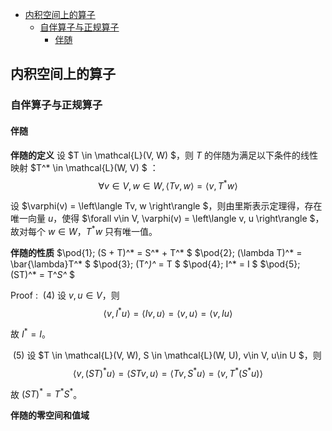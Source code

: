 <!-- TOC -->

- [内积空间上的算子](#内积空间上的算子)
  - [自伴算子与正规算子](#自伴算子与正规算子)
    - [伴随](#伴随)

<!-- /TOC -->





## 内积空间上的算子
### 自伴算子与正规算子
#### 伴随
**伴随的定义**
设 $T \in \mathcal{L}(V, W) $，则 $T$ 的伴随为满足以下条件的线性映射 $T^* \in \mathcal{L}(W, V) $ ：
$$
\forall v\in V, w\in W, \left\langle Tv, w \right\rangle = \left\langle v, T^* w \right\rangle
$$

设 $\varphi(v) = \left\langle Tv, w \right\rangle $，则由里斯表示定理得，存在唯一向量 $u$，使得 $\forall v\in V, \varphi(v) = \left\langle v, u \right\rangle $，故对每个 $w\in W$，$T^*w$ 只有唯一值。

**伴随的性质**
$\pod{1}\; (S + T)^* = S^* + T^* $
$\pod{2}\; (\lambda T)^* = \bar{\lambda}T^* $
$\pod{3}\; (T^*)^* = T $
$\pod{4}\; I^* = I $
$\pod{5}\; (ST)^* = T^*S^* $

$\text{Proof :}$
$\pod{4}$ 设 $v, u \in V$，则
$$
\left\langle v, I^*u \right\rangle
= \left\langle Iv, u \right\rangle
= \left\langle v, u \right\rangle
= \left\langle v, Iu \right\rangle
$$

故 $I^* = I$。

$\pod{5}$ 设 $T \in \mathcal{L}(V, W), S \in \mathcal{L}(W, U), v\in V, u\in U $，则
$$
\left\langle v, (ST)^*u \right\rangle
= \left\langle STv, u \right\rangle
= \left\langle Tv, S^*u \right\rangle
= \left\langle v, T^*(S^*u) \right\rangle
$$

故 $(ST)^* = T^*S^*$。

**伴随的零空间和值域**





